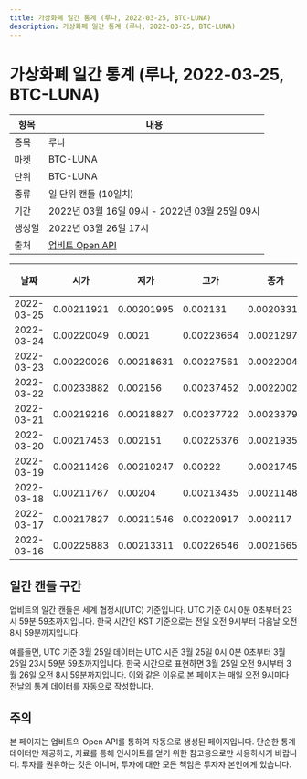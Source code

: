 ```yaml
---
title: 가상화폐 일간 통계 (루나, 2022-03-25, BTC-LUNA)
description: 가상화폐 일간 통계 (루나, 2022-03-25, BTC-LUNA)
---
```


가상화폐 일간 통계 (루나, 2022-03-25, BTC-LUNA)
===

|항목|내용|
|--|--|
|종목|루나|
|마켓|BTC-LUNA|
|단위|BTC-LUNA|
|종류|일 단위 캔들 (10일치)|
|기간|2022년 03월 16일 09시 - 2022년 03월 25일 09시|
|생성일|2022년 03월 26일 17시|
|출처|[업비트 Open API](https://docs.upbit.com)|


|날짜|시가|저가|고가|종가|비고|
|--|--|--|--|--|--|
|2022-03-25|0.00211921|0.00201995|0.002131|0.00203312|    |
|2022-03-24|0.00220049|0.0021|0.00223664|0.00212971|    |
|2022-03-23|0.00220026|0.00218631|0.00227561|0.00220049|    |
|2022-03-22|0.00233882|0.002156|0.00237452|0.00220027|    |
|2022-03-21|0.00219216|0.00218827|0.00237722|0.00233798|    |
|2022-03-20|0.00217453|0.002151|0.00225376|0.00219351|    |
|2022-03-19|0.00211426|0.00210247|0.00222|0.00217453|    |
|2022-03-18|0.00211767|0.00204|0.00213435|0.00211486|    |
|2022-03-17|0.00217827|0.00211546|0.00220917|0.002117|    |
|2022-03-16|0.00225883|0.00213311|0.00226546|0.00216659|    |


일간 캔들 구간
---
업비트의 일간 캔들은 세계 협정시(UTC) 기준입니다. 
UTC 기준 0시 0분 0초부터 23시 59분 59초까지입니다. 
한국 시간인 KST 기준으로는 전일 오전 9시부터 다음날 오전 8시 59분까지입니다. 


예를들면, UTC 기준 3월 25일 데이터는 UTC 시준 3월 25일 0시 0분 0초부터 3월 25일 23시 59분 59초까지입니다. 
한국 시간으로 표현하면 3월 25일 오전 9시부터 3월 26일 오전 8시 59분까지입니다. 
이와 같은 이유로 본 페이지는 매일 오전 9시마다 전날의 통계 데이터를 자동으로 작성합니다. 


주의
---


본 페이지는 업비트의 Open API를 통하여 자동으로 생성된 페이지입니다. 
단순한 통계 데이터만 제공하고, 자료를 통해 인사이트를 얻기 위한 참고용으로만 사용하시기 바랍니다. 
투자를 권유하는 것은 아니며, 투자에 대한 모든 책임은 투자자 본인에게 있습니다. 
